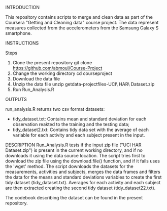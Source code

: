 INTRODUCTION

This repository contains scripts to merge and clean data as part of the Coursera "Getting and Cleaning data" course project. The data represent measures collected from the accelerometers from the Samsung Galaxy S smartphone.

INSTRUCTIONS

Steps
1. Clone the present repository
git clone https://github.com/abmoul/Course-Project
2. Change the working directory
cd courseproject
3. Download the data file 
4. Unzip the data file
unzip getdata-projectfiles-UCI\ HAR\ Dataset.zip
5. Run Run_Analysis.R

OUTPUTS

run_analysis.R returns two csv format datasets:

- tidy_dataset.txt: Contains mean and standard deviation for each observation reakted to the training and the testing data;
- tidy_dataset2.txt: Contains tidy data set with the average of each variable for each activity and each subject present in the input.

DESCRIPTION
Run_Analysis.R tests if the input zip file ("UCI HAR Dataset.zip") is present in the current working directory, and if no downloads it using the data source location. The script tries first to download the zip file using the download.file() function, and if it fails uses the 'wget' method. The script downloads the datasets for the measurements, activities and subjects, merges the data frames and filters the data for the means and standard deviations variables to create the first tidy dataset (tidy_dataset.txt). Averages for each activity and each subject are then extracted creating the second tidy dataset (tidy_dataset22.txt).

The codebook describing the dataset can be found in the present repository.

